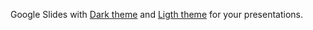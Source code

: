 Google Slides with
[Dark theme](https://docs.google.com/presentation/d/1OP9Xw6IHMY3rQ3ls7e8FNPYXGYUO08qxu-6N-jhxcX0/edit?usp=sharing)
and
[Ligth theme](https://docs.google.com/presentation/d/1iKmMIIkaBD3avAIqsOcD9WaVW2x5GIAaoDp0TtoblqI/edit?usp=sharing)
for your presentations.
